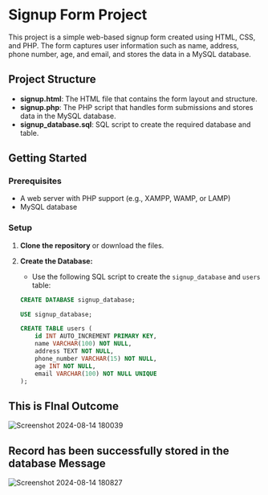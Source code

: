 # Signup Form Project

This project is a simple web-based signup form created using HTML, CSS, and PHP. The form captures user information such as name, address, phone number, age, and email, and stores the data in a MySQL database.

## Project Structure

- **signup.html**: The HTML file that contains the form layout and structure.
- **signup.php**: The PHP script that handles form submissions and stores data in the MySQL database.
- **signup_database.sql**: SQL script to create the required database and table.

## Getting Started

### Prerequisites

- A web server with PHP support (e.g., XAMPP, WAMP, or LAMP)
- MySQL database

### Setup

1. **Clone the repository** or download the files.

2. **Create the Database:**
   - Use the following SQL script to create the `signup_database` and `users` table:
   ```sql
   CREATE DATABASE signup_database;

   USE signup_database;

   CREATE TABLE users (
       id INT AUTO_INCREMENT PRIMARY KEY,
       name VARCHAR(100) NOT NULL,
       address TEXT NOT NULL,
       phone_number VARCHAR(15) NOT NULL,
       age INT NOT NULL,
       email VARCHAR(100) NOT NULL UNIQUE
   );


## This is FInal Outcome 
![Screenshot 2024-08-14 180039](https://github.com/user-attachments/assets/6b623ec8-176a-4fdb-bc65-57fadfd9d4bc)

## Record has been successfully stored in the database Message
![Screenshot 2024-08-14 180827](https://github.com/user-attachments/assets/a9159e0d-0927-4d38-bb9b-bc7e0e80a2d2)

